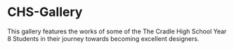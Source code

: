 # CHS-Gallery
This gallery features the works of some of the The Cradle High School Year 8 Students in their journey towards becoming excellent designers.
